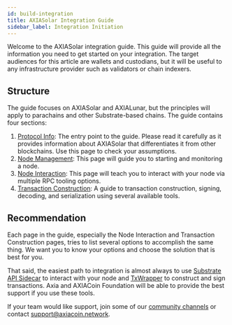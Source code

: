 ```yaml
---
id: build-integration
title: AXIASolar Integration Guide
sidebar_label: Integration Initiation
---
```


Welcome to the AXIASolar integration guide. This guide will provide all the information you need to get started on your integration. The target audiences for this article are wallets and custodians, but it will be useful to any infrastructure provider such as validators or chain indexers.

## Structure

The guide focuses on AXIASolar and AXIALunar, but the principles will apply to parachains and other Substrate-based chains. The guide contains four sections:

1. [Protocol Info](build-protocol-info): The entry point to the guide. Please read it carefully as it provides information about AXIASolar that differentiates it from other blockchains. Use this page to check your assumptions.
1. [Node Management](build-node-management): This page will guide you to starting and monitoring a node.
1. [Node Interaction](build-node-interaction): This page will teach you to interact with your node via multiple RPC tooling options.
1. [Transaction Construction](build-transaction-construction): A guide to transaction construction, signing, decoding, and serialization using several available tools.

## Recommendation

Each page in the guide, especially the Node Interaction and Transaction Construction pages, tries to list several options to accomplish the same thing. We want you to know your options and choose the solution that is best for you.

That said, the easiest path to integration is almost always to use [Substrate API Sidecar](https://github.com/axia-tech/substrate-api-sidecar) to interact with your node and [TxWrapper](https://github.com/axia-tech/txwrapper) to construct and sign transactions. Axia and AXIACoin Foundation will be able to provide the best support if you use these tools.

If your team would like support, join some of our [community channels](community) or contact support@axiacoin.network.
